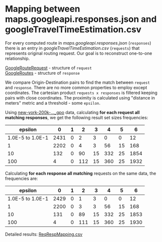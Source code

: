 # Mapping between maps.googleapi.responses.json and  googleTravelTimeEstimation.csv
For every computed route in _maps.googleapi.responses.json_ (`responses`) there is an entry in _googleTravelTimeEstimation.csv_ (`requests`) that represents original routing request.  Our goal is to reconstruct one-to-one relationship.

[GoogleRouteRequest](../request/package.scala#L12) - structure of `request`  
[GoogleRoutes](../response/package.scala#L9) - structure of `response`

We compare Origin-Destination pairs to find the match between `request` and `response`. There are no more common properties to employ except coordinates. The cartesian product `requests x responses` is filtered keeping pairs with close coordinates. The proximity is calculated using "distance in meters" metric and a threshold - some `epsilon`. 

Using [new-york-200k-..._gpo](https://beam-outputs.s3.amazonaws.com/output/newyork/new-york-200k-flowCap_0.025__2020-08-09_23-27-02_gpo/ITERS/it.10/10.maps.googleapi.responses.json) data, calculating **for each request all matching responses**, we get the following result set sizes frequencies:

| epsilon | 0 | 1 | 2 | 3 | 4 | 5 | 6 |
|---|---|---|---|---|---|---|---|
| 1.0E-5 to 1.0E-1 | 2431 | 0 | 2 | 3 | 0 | 0 | 12 |
| 1 | 2202 | 0 | 4 | 3 | 56 | 15 | 168 |
| 10 | 132 | 0 | 90 | 15 | 332 | 25 | 1854 |
| 100 | 4 | 0 | 112 | 15 | 360 | 25 | 1932 |

Calculating **for each response all matching** requests on the same data, the frequencies are:

| epsilon | 0 | 1 | 2 | 3 | 4 | 5 | 6 |
|---|---|---|---|---|---|---|---|
| 1.0E-5 to 1.0E-1 | 2429 | 0 | 1 | 3 | 0 | 0 | 12 |
| 1 | 2200 | 0 | 3 | 3 | 56 | 15 | 168 |
| 10 | 131 | 0 | 89 | 15 | 332 | 25 | 1853 |
| 100 | 4 | 0 | 111 | 15 | 360 | 25 | 1930 |

Detailed results: [ReqRespMapping.csv](ReqRespMapping.csv)

